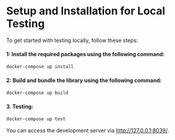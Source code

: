 # Setup and Installation for Local Testing
To get started with testing locally, follow these steps:

#### 1: Install the required packages using the following command:

```sh
docker-compose up install
```

#### 2: Build and bundle the library using the following command:

```sh
docker-compose up build
```

#### 3. Testing:

```sh
docker-compose up test
```

You can access the development server via http://127.0.0.1:8039/.